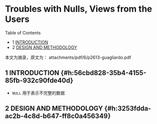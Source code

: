 # Troubles with Nulls, Views from the Users


<div class="ox-hugo-toc toc has-section-numbers">

<div class="heading">Table of Contents</div>

- <span class="section-num">1</span> [INTRODUCTION](#h:56cbd828-35b4-4155-85fb-932c90fde40d)
- <span class="section-num">2</span> [DESIGN AND METHODOLOGY](#h:3253fdda-ac2b-4c8d-b647-ff8c0a456349)

</div>
<!--endtoc-->


本文为摘录，原文为： attachments/pdf/6/p2613-guagliardo.pdf



## <span class="section-num">1</span> INTRODUCTION {#h:56cbd828-35b4-4155-85fb-932c90fde40d}

-   `NULL` 用于表示不完整的数据


## <span class="section-num">2</span> DESIGN AND METHODOLOGY {#h:3253fdda-ac2b-4c8d-b647-ff8c0a456349}

